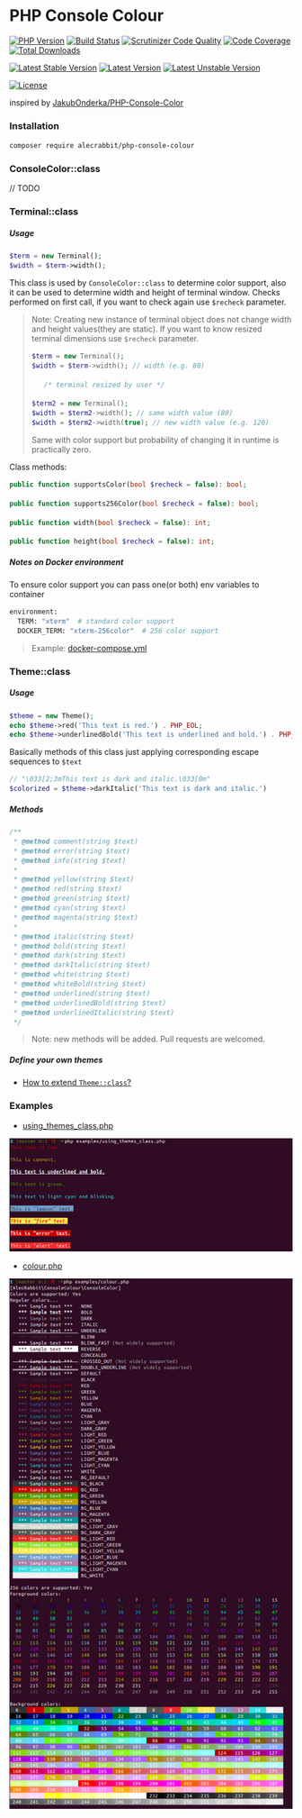 # PHP Console Colour

[![PHP Version](https://img.shields.io/packagist/php-v/alecrabbit/php-console-colour.svg)](https://php.net/)
[![Build Status](https://travis-ci.com/alecrabbit/php-console-colour.svg?branch=master)](https://travis-ci.com/alecrabbit/php-console-colour)
[![Scrutinizer Code Quality](https://scrutinizer-ci.com/g/alecrabbit/php-console-colour/badges/quality-score.png?b=master)](https://scrutinizer-ci.com/g/alecrabbit/php-console-colour/?branch=master)
[![Code Coverage](https://scrutinizer-ci.com/g/alecrabbit/php-console-colour/badges/coverage.png?b=master)](https://scrutinizer-ci.com/g/alecrabbit/php-console-colour/?branch=master)
[![Total Downloads](https://poser.pugx.org/alecrabbit/php-console-colour/downloads)](https://packagist.org/packages/alecrabbit/php-console-colour)

[![Latest Stable Version](https://poser.pugx.org/alecrabbit/php-console-colour/v/stable)](https://packagist.org/packages/alecrabbit/php-console-colour)
[![Latest Version](https://img.shields.io/packagist/v/alecrabbit/php-console-colour.svg)](https://packagist.org/packages/alecrabbit/php-console-colour)
[![Latest Unstable Version](https://poser.pugx.org/alecrabbit/php-console-colour/v/unstable)](https://packagist.org/packages/alecrabbit/php-console-colour)

[![License](https://poser.pugx.org/alecrabbit/php-console-colour/license)](https://packagist.org/packages/alecrabbit/php-console-colour)
<!--[![Average time to resolve an issue](http://isitmaintained.com/badge/resolution/alecrabbit/php-console-colour.svg)](http://isitmaintained.com/project/alecrabbit/php-console-colour "Average time to resolve an issue")-->
<!--[![Percentage of issues still open](http://isitmaintained.com/badge/open/alecrabbit/php-console-colour.svg)](http://isitmaintained.com/project/alecrabbit/php-console-colour "Percentage of issues still open")-->

inspired by [JakubOnderka/PHP-Console-Color](https://github.com/JakubOnderka/PHP-Console-Color)

### Installation 
```bash
composer require alecrabbit/php-console-colour
```
### ConsoleColor::class

// TODO 

### Terminal::class
##### Usage 
```php
$term = new Terminal();
$width = $term->width(); 
```
This class is used by `ConsoleColor::class` to determine color support, also it can be used to determine width and height of terminal window.
Checks performed on first call, if you want to check again use `$recheck` parameter. 
> Note: Creating new instance of terminal object does not change width and height values(they are static). If you want to know resized terminal dimensions use `$recheck` parameter.
> ```php
> $term = new Terminal();
> $width = $term->width(); // width (e.g. 80)
> 
>    /* terminal resized by user */
> 
> $term2 = new Terminal();
> $width = $term2->width(); // same width value (80)
> $width = $term2->width(true); // new width value (e.g. 120)
> ``` 
> Same with color support but probability of changing it in runtime is practically zero.

Class methods:
```php
public function supportsColor(bool $recheck = false): bool;

public function supports256Color(bool $recheck = false): bool;

public function width(bool $recheck = false): int;

public function height(bool $recheck = false): int;
```
##### Notes on Docker environment
To ensure color support you can pass one(or both) env variables to container
```dockerfile
environment:
  TERM: "xterm"  # standard color support
  DOCKER_TERM: "xterm-256color"  # 256 color support
```
> Example: [docker-compose.yml](docker-compose.yml)
### Theme::class
##### Usage 
```php
$theme = new Theme();
echo $theme->red('This text is red.') . PHP_EOL;
echo $theme->underlinedBold('This text is underlined and bold.') . PHP_EOL;
```
Basically methods of this class just applying corresponding escape sequences to `$text`
```php
// "\033[2;3mThis text is dark and italic.\033[0m"
$colorized = $theme->darkItalic('This text is dark and italic.')
```
##### Methods
```php
/**
 * @method comment(string $text)
 * @method error(string $text)
 * @method info(string $text)
 *
 * @method yellow(string $text)
 * @method red(string $text)
 * @method green(string $text)
 * @method cyan(string $text)
 * @method magenta(string $text)
 *
 * @method italic(string $text)
 * @method bold(string $text)
 * @method dark(string $text)
 * @method darkItalic(string $text)
 * @method white(string $text)
 * @method whiteBold(string $text)
 * @method underlined(string $text)
 * @method underlinedBold(string $text)
 * @method underlinedItalic(string $text)
 */
```
> Note: new methods will be added. Pull requests are welcomed.

##### Define your own themes
 * [How to extend `Theme::class`?](docs/howToExtendThemeClass.md)
 
### Examples
 * [using_themes_class.php](https://github.com/alecrabbit/php-console-colour/blob/master/examples/using_themes_class.php)
 
![example](https://raw.githubusercontent.com/alecrabbit/php-console-colour/master/docs/images/example_using_themes_class_output.png)

* [colour.php](https://github.com/alecrabbit/php-console-colour/blob/master/examples/colour.php)
 
![example](https://raw.githubusercontent.com/alecrabbit/php-console-colour/master/docs/images/example_colour_output.png)
